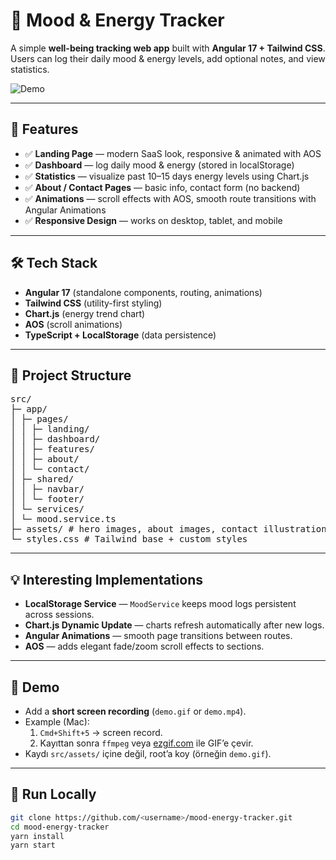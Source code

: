 # 🌟 Mood & Energy Tracker

A simple **well-being tracking web app** built with **Angular 17 + Tailwind CSS**.  
Users can log their daily mood & energy levels, add optional notes, and view statistics.

![Demo](demo.gif)

---

## 🚀 Features

- ✅ **Landing Page** — modern SaaS look, responsive & animated with AOS  
- ✅ **Dashboard** — log daily mood & energy (stored in localStorage)  
- ✅ **Statistics** — visualize past 10–15 days energy levels using Chart.js  
- ✅ **About / Contact Pages** — basic info, contact form (no backend)  
- ✅ **Animations** — scroll effects with AOS, smooth route transitions with Angular Animations  
- ✅ **Responsive Design** — works on desktop, tablet, and mobile

---

## 🛠️ Tech Stack

- **Angular 17** (standalone components, routing, animations)
- **Tailwind CSS** (utility-first styling)
- **Chart.js** (energy trend chart)
- **AOS** (scroll animations)
- **TypeScript + LocalStorage** (data persistence)

---

## 📂 Project Structure
<pre>
src/
├─ app/
│ ├─ pages/
│ │ ├─ landing/
│ │ ├─ dashboard/
│ │ ├─ features/
│ │ ├─ about/
│ │ └─ contact/
│ ├─ shared/
│ │ ├─ navbar/
│ │ └─ footer/
│ └─ services/
│ └─ mood.service.ts
├─ assets/ # hero images, about images, contact illustration
└─ styles.css # Tailwind base + custom styles 
</pre>


---

## 💡 Interesting Implementations

- **LocalStorage Service** — `MoodService` keeps mood logs persistent across sessions.
- **Chart.js Dynamic Update** — charts refresh automatically after new logs.
- **Angular Animations** — smooth page transitions between routes.
- **AOS** — adds elegant fade/zoom scroll effects to sections.

---

## 🎥 Demo

- Add a **short screen recording** (`demo.gif` or `demo.mp4`).  
- Example (Mac):  
  1. `Cmd+Shift+5` → screen record.  
  2. Kayıttan sonra `ffmpeg` veya [ezgif.com](https://ezgif.com/video-to-gif) ile GIF’e çevir.
- Kaydı `src/assets/` içine değil, root’a koy (örneğin `demo.gif`).

---

## 🚀 Run Locally

```bash
git clone https://github.com/<username>/mood-energy-tracker.git
cd mood-energy-tracker
yarn install
yarn start

